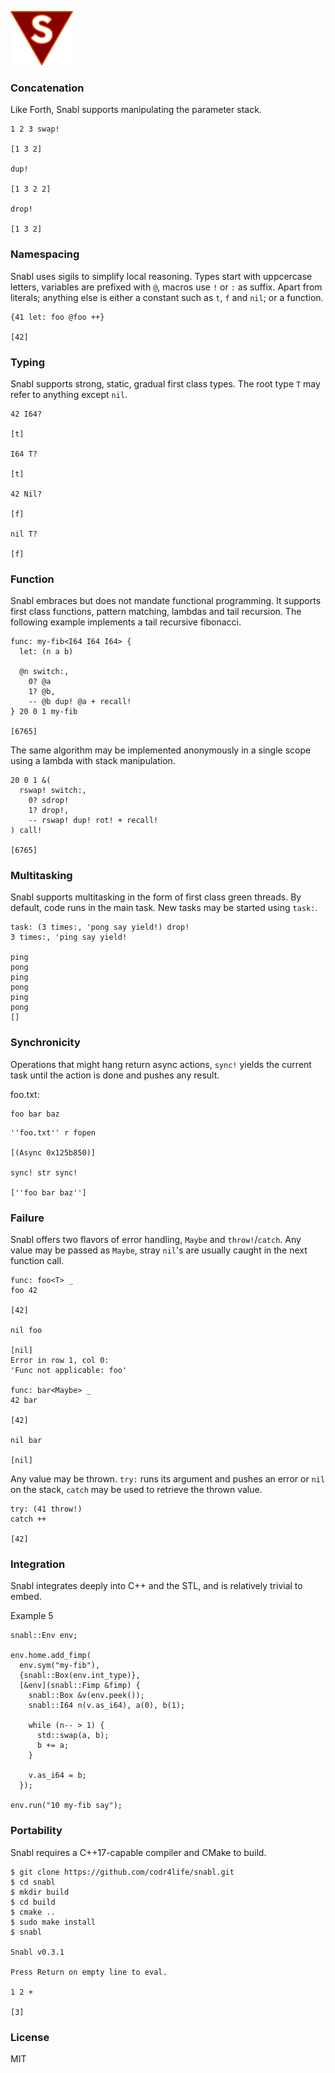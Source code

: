 ![Logo](logo.png?raw=true)

### Concatenation
Like Forth, Snabl supports manipulating the parameter stack.

```
1 2 3 swap! 

[1 3 2]

dup!

[1 3 2 2]

drop!

[1 3 2]
```

### Namespacing
Snabl uses sigils to simplify local reasoning. Types start with uppcercase letters, variables are prefixed with `@`, macros use `!` or `:` as suffix. Apart from literals; anything else is either a constant such as `t`, `f` and `nil`; or a function.

```
{41 let: foo @foo ++}

[42]
```

### Typing
Snabl supports strong, static, gradual first class types. The root type ```T``` may refer to anything except ```nil```.

```
42 I64?

[t]

I64 T?

[t]

42 Nil?

[f]

nil T?

[f]
```

### Function
Snabl embraces but does not mandate functional programming. It supports first class functions, pattern matching, lambdas and tail recursion. The following example implements a tail recursive fibonacci.

```
func: my-fib<I64 I64 I64> {
  let: (n a b)

  @n switch:,
    0? @a
    1? @b,
    -- @b dup! @a + recall!
} 20 0 1 my-fib

[6765]
```

The same algorithm may be implemented anonymously in a single scope using a lambda with stack manipulation.

```
20 0 1 &(
  rswap! switch:,
    0? sdrop!
    1? drop!,
    -- rswap! dup! rot! + recall!
) call!

[6765]
```

### Multitasking
Snabl supports multitasking in the form of first class green threads. By default, code runs in the main task. New tasks may be started using ```task:```.

```
task: (3 times:, 'pong say yield!) drop!
3 times:, 'ping say yield!

ping
pong
ping
pong
ping
pong
[]
```

### Synchronicity
Operations that might hang return async actions, `sync!` yields the current task until the action is done and pushes any result.

foo.txt:
```
foo bar baz
```

```
''foo.txt'' r fopen

[(Async 0x125b850)]

sync! str sync!

[''foo bar baz'']
```

### Failure
Snabl offers two flavors of error handling, ```Maybe``` and ```throw!```/```catch```. Any value may be passed as ```Maybe```, stray ```nil```'s are usually caught in the next function call.

```
func: foo<T> _
foo 42

[42]

nil foo

[nil]
Error in row 1, col 0:
'Func not applicable: foo'

func: bar<Maybe> _
42 bar

[42]

nil bar

[nil]
```

Any value may be thrown. ```try:``` runs its argument and pushes an error or ```nil``` on the stack, ```catch``` may be used to retrieve the thrown value.

```
try: (41 throw!)
catch ++

[42]
```

### Integration
Snabl integrates deeply into C++ and the STL, and is relatively trivial to embed.

Example 5
```
snabl::Env env;

env.home.add_fimp(
  env.sym("my-fib"),
  {snabl::Box(env.int_type)},
  [&env](snabl::Fimp &fimp) {
    snabl::Box &v(env.peek());
    snabl::I64 n(v.as_i64), a(0), b(1);

    while (n-- > 1) {
      std::swap(a, b);
      b += a;
    }

    v.as_i64 = b;
  });

env.run("10 my-fib say");
```

### Portability
Snabl requires a C++17-capable compiler and CMake to build.

```
$ git clone https://github.com/codr4life/snabl.git
$ cd snabl
$ mkdir build
$ cd build
$ cmake ..
$ sudo make install
$ snabl

Snabl v0.3.1

Press Return on empty line to eval.

1 2 +
 
[3]
```

### License
MIT